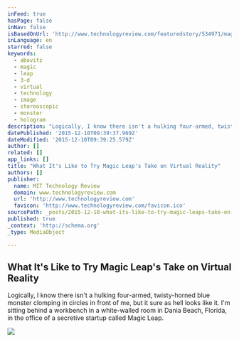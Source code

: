 ```yaml
---
inFeed: true
hasPage: false
inNav: false
isBasedOnUrl: 'http://www.technologyreview.com/featuredstory/534971/magic-leap/'
inLanguage: en
starred: false
keywords:
  - abovitz
  - magic
  - leap
  - 3-d
  - virtual
  - technology
  - image
  - stereoscopic
  - monster
  - hologram
description: "Logically, I know there isn't a hulking four-armed, twisty-horned blue monster clomping in circles in front of me, but it sure as hell looks like it. I'm sitting behind a workbench in a white-walled room in Dania Beach, Florida, in the office of a secretive startup called Magic Leap."
datePublished: '2015-12-10T09:39:37.969Z'
dateModified: '2015-12-10T09:39:25.579Z'
author: []
related: []
app_links: []
title: "What It's Like to Try Magic Leap's Take on Virtual Reality"
authors: []
publisher:
  name: MIT Technology Review
  domain: www.technologyreview.com
  url: 'http://www.technologyreview.com'
  favicon: 'http://www.technologyreview.com/favicon.ico'
sourcePath: _posts/2015-12-10-what-its-like-to-try-magic-leaps-take-on-virtual-reality.md
published: true
_context: 'http://schema.org'
_type: MediaObject

---
```

<article style=""><h1>What It's Like to Try Magic Leap's Take on Virtual Reality</h1><p>Logically, I know there isn't a hulking four-armed, twisty-horned blue monster clomping in circles in front of me, but it sure as hell looks like it. I'm sitting behind a workbench in a white-walled room in Dania Beach, Florida, in the office of a secretive startup called Magic Leap.</p><img src="http://www.technologyreview.com/sites/default/files/images/magicleap.2x299.jpg" /></article>
